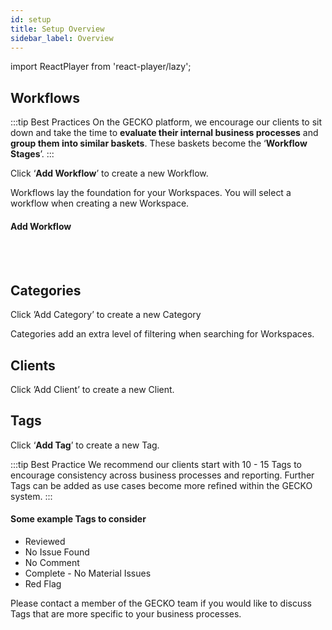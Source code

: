 ```yaml
---
id: setup
title: Setup Overview
sidebar_label: Overview
---
```


import ReactPlayer from 'react-player/lazy';

## Workflows

:::tip Best Practices
On the GECKO platform, we encourage our clients to sit down and take the time to **evaluate their internal business processes** and **group them into similar baskets**. These baskets become the ‘**Workflow Stages**’. 
:::

Click ‘**Add Workflow**’ to create a new Workflow.

Workflows lay the foundation for your Workspaces. You will select a workflow when creating a new Workspace.
#### Add Workflow

  <ReactPlayer 
  url='https://vimeo.com/473805332/3311bbfc50'
  width="100%"
  controls="true"/>    

<br/>
<br/>

## Categories

Click ’Add Category’ to create a new Category

Categories add an extra level of filtering when searching for Workspaces.
## Clients

Click ’Add Client’ to create a new Client.

## Tags

Click ‘**Add Tag**’ to create a new Tag.


:::tip Best Practice
We recommend our clients start with 10 - 15 Tags to encourage consistency across business processes and reporting. Further Tags can be added as use cases become more refined within the GECKO system.
::: 


#### Some example Tags to consider
- Reviewed
- No Issue Found
- No Comment
- Complete - No Material Issues
- Red Flag

Please contact a member of the GECKO team if you would like to discuss Tags that are more specific to your business processes.

